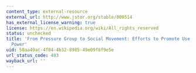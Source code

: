 ```yaml
---
content_type: external-resource
external_url: http://www.jstor.org/stable/800514
has_external_license_warning: true
license: https://en.wikipedia.org/wiki/All_rights_reserved
status: unchecked
title: 'From Pressure Group to Social Movement: Efforts to Promote Use of Nuclear
  Power'
uid: 50aa49ac-4f84-4b32-8985-49e09f8f9e5e
url_status_code: 403
wayback_url: ''
---
```

